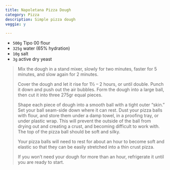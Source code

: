```yaml
---
title: Napoletana Pizza Dough 
category: Pizza
description: Simple pizza dough
veggie: y

--- 
```


* `500g` Tipo 00 flour
* `325g` water (65% hydration)
* `10g` salt
* `3g` active dry yeast

> Mix the dough in a stand mixer, slowly for two minutes, faster for 5 minutes, and slow again for 2 minutes.
>
> Cover the dough and let it rise for 1½ – 2 hours, or until double. Punch it down and push out the air bubbles. Form the dough into a large ball, then cut it into three 275gr equal pieces.
>
> Shape each piece of dough into a smooth ball with a tight outer “skin.” Set your ball seam-side down where it can rest. Dust your pizza balls with flour, and store them under a damp towel, in a proofing tray, or under plastic wrap. This will prevent the outside of the ball from drying out and creating a crust, and becoming difficult to work with. The top of the pizza ball should be soft and silky.
>
> Your pizza balls will need to rest for about an hour to become soft and elastic so that they can be easily stretched into a thin crust pizza.
>
> If you won’t need your dough for more than an hour, refrigerate it until you are ready to start.